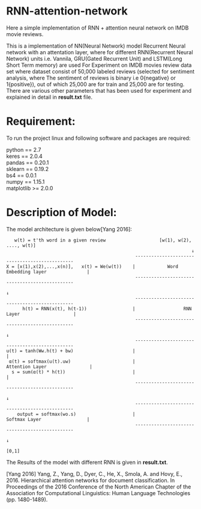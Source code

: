 # RNN-attention-network
Here a simple implementation of RNN + attention neural network on IMDB movie reviews.

This is a implementation of NN(Neural Network) model Recurrent Neural network with an attentation layer, where for different RNN(Recurrent Neural Network) units i.e. Vannila, GRU(Gated Recurrent Unit) and LSTM(Long Short Term memory) are used For Experiment on IMDB movies review data set where dataset consist of 50,000 labeled reviews (selected for sentiment analysis, where The sentiment of reviews is binary i.e 0{negative} or 1{positive}), out of which 25,000 are for train  and 25,000 are for testing. There are various other parameters that has been used for experiment and explained in detail in **result.txt** file.

# Requirement:
To run the project linux and following software and packages are required:
 
  python == 2.7 <br>
  keres == 2.0.4 <br>
  pandas == 0.20.1 <br>
  sklearn == 0.19.2 <br>
  bs4 == 0.0.1 <br>
  numpy == 1.15.1 <br>
  matplotlib >= 2.0.0 <br>

# Description of Model:
The model architecture is given below[Yang 2016]:

                               
       w(t) = t'th word in a given review                    [w(1), w(2), ...., w(t)]
                                                                         ↓
                                                    -----------------------------------------------
    X = [x(1),x(2),...,x(n)],   x(t) = We(w(t))    |            Word Embedding layer               |
                                                    -----------------------------------------------
                                                                          ↓
                                                    -----------------------------------------------
          h(t) = RNN(x(t), h(t-1))                 |                  RNN Layer                    |
                                                    -----------------------------------------------
                                                                          ↓
                                                    -----------------------------------------------
    u(t) = tanh(Ww.h(t) + bw)                      |                                               |
     α(t) = softmax(u(t).uw)                       |                Attention Layer                |
      s = sum(α(t) * h(t))                         |                                               |
                                                    -----------------------------------------------
                                                                          ↓
                                                    -----------------------------------------------
        output = softmax(wo.s)                     |                 Softmax Layer                 |
                                                    -----------------------------------------------
                                                                          ↓
                                                                        [0,1]


The Results of the model with different RNN is given in **result.txt**.

[Yang 2016] Yang, Z., Yang, D., Dyer, C., He, X., Smola, A. and Hovy, E., 2016. Hierarchical attention networks for document classification. In Proceedings of the 2016 Conference of the North American Chapter of the Association for Computational Linguistics: Human Language Technologies (pp. 1480-1489).
